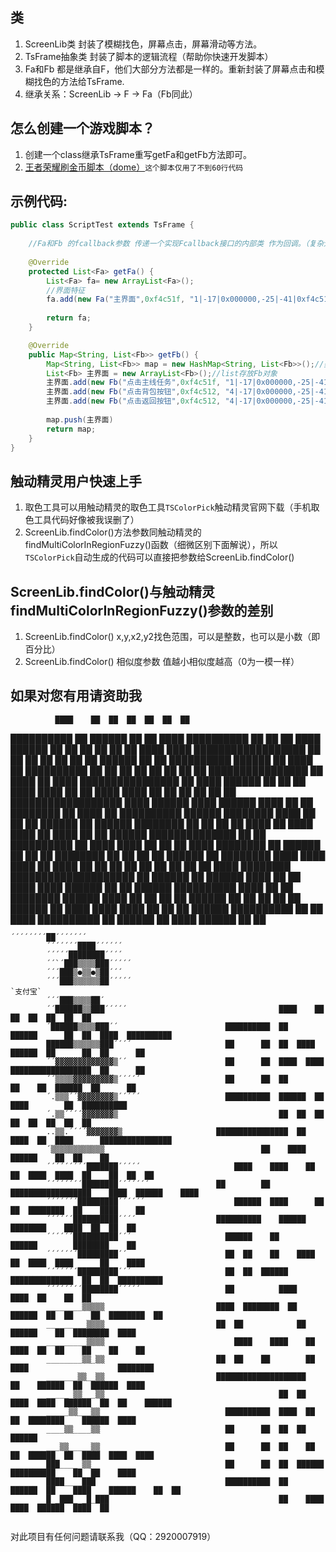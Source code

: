 
## 类
1. ScreenLib类 封装了模糊找色，屏幕点击，屏幕滑动等方法。
1. TsFrame抽象类 封装了脚本的逻辑流程（帮助你快速开发脚本）
1. Fa和Fb 都是继承自F，他们大部分方法都是一样的。重新封装了屏幕点击和模糊找色的方法给TsFrame.
1. 继承关系：ScreenLib → F → Fa（Fb同此）

## 怎么创建一个游戏脚本？
1. 创建一个class继承TsFrame重写getFa和getFb方法即可。
1. [王者荣耀刷金币脚本（dome）](https://github.com/qq292/autoA/blob/master/app/src/main/java/com/example/scriptx1/ScriptWzRy.java)`这个脚本仅用了不到60行代码`
## 示例代码:
```java
public class ScriptTest extends TsFrame {
   
    //Fa和Fb 的fcallback参数 传递一个实现Fcallback接口的内部类 作为回调。（复杂逻辑的脚本应该使用它）
    
    @Override
    protected List<Fa> getFa() {
        List<Fa> fa= new ArrayList<Fa>();
        //界面特征 
        fa.add(new Fa("主界面",0xf4c51f, "1|-17|0x000000,-25|-41|0xf4c51f,28|-45|0xf4c51f,21|12|0xf4c51f,18|-8|0x000000,-1|-24|0x000000", 90, 40, 97, 691, 487));
      
        return fa;
    }

    @Override
    public Map<String, List<Fb>> getFb() {
        Map<String, List<Fb>> map = new HashMap<String, List<Fb>>();//类似于lua中的字典类型
        List<Fb> 主界面 = new ArrayList<Fb>();//list存放Fb对象
        主界面.add(new Fb("点击主线任务",0xf4c51f, "1|-17|0x000000,-25|-41|0xf4c51f,28|-45|0xf4c51f,21|12|0xf4c51f,18|-8|0x000000,-1|-24|0x000000", 90, 40, 97, 691, 487))
        主界面.add(new Fb("点击背包按钮",0xf4c512, "4|-17|0x000000,-25|-41|0xf4c51f,28|-45|0xf4c51f,21|12|0xf4c51f,18|-8|0x000000,-1|-24|0x000000", 90, 40, 97, 691, 487))
        主界面.add(new Fb("点击返回按钮",0xf4c512, "4|-17|0x000000,-25|-41|0xf4c51f,28|-45|0xf4c51f,21|12|0xf4c51f,18|-8|0x000000,-1|-24|0x000000", 90, 40, 97, 691, 487))
        
        map.push(主界面)
        return map;
    }
}
```

## 触动精灵用户快速上手
1. 取色工具可以用触动精灵的取色工具`TSColorPick`触动精灵官网下载（手机取色工具代码好像被我误删了）
1. ScreenLib.findColor()方法参数同触动精灵的findMultiColorInRegionFuzzy()函数（细微区别下面解说），所以`TSColorPick`自动生成的代码可以直接把参数给ScreenLib.findColor()
   
## ScreenLib.findColor()与触动精灵findMultiColorInRegionFuzzy()参数的差别
1. ScreenLib.findColor() x,y,x2,y2找色范围，可以是整数，也可以是小数（即百分比）
1. ScreenLib.findColor() 相似度参数 值越小相似度越高（0为一模一样）

## 如果对您有用请资助我
              ████    ██  ██  ██  ██  ██  ██
  ██████████  ██    ██████      ██  ██  ████  ██████████
  ██      ██  ██  ████    ██████  ██      ██  ██      ██
  ██      ██  ████  ████  ██████████████████  ██      ██
  ██      ██  ██            ██    ██  ██████  ██      ██
  ██████████  ██████  ██      ████        ██  ██████████
              ██  ██  ██  ██  ██  ██  ██  ██
████████████████  ██  ████  ██  ████      ████████████████
          ██    ████                ██████    ██  ██    ██
    ████    ████    ██    ██  ████  ████  ██    ██  ██  ██
██        ██  ██████████████████    ████  ██████    ████
    ██████  ████      ██    ██  ████████  ██    ████    ██
██████████    ██████        ████████    ████  ██  ██  ██
  ██████    ██        ██████        ████████    ██
    ██  ██    ██    ████    ██  ████  ████      ██    ████
  ██  ██  ██████    ██████████████  ██  ██  ██████████
  ██          ████                ████  ██    ██  ██
████  ████████  ██      ██████  ██  ██    ██  ████████  ██
██  ██            ██  ██████    ██  ████████  ████
    ████    ████    ██      ████  ██  ██    ██    ██    ██
██  ██    ██        ██    ████                    ████████
████████████████████    ██    ██████  ██  ██████  ████
              ██  ██  ████  ████  ██████  ██  ██    ██████
  ██████████  ████  ██    ██  ████████    ██████  ████
  ██      ██  ██  ██              ██████
  ██      ██  ██    ██  ██  ██████  ██  ████  ████  ████
  ██      ██  ██  ██████    ██████████    ██  ██    ████
  ██████████  ██    ██████  ██    ████    ██████    ██  ██

  

```
´´´´´´´´██´´´´´´´
        ´´´´´´´████´´´´´´
        ´´´´´████████´´´´
        ´´`´███▒▒▒▒███´´´´´
        ´´´███▒●▒▒●▒██´´´
        ´´´███▒▒▒▒▒▒██´´´´´                                           `支付宝`
        ´´´███▒▒▒▒██´                 
        ´´██████▒▒███´´´´´                                  ████    ██  ██  ██  ██  ██  ██                
        ´██████▒▒▒▒███´´                        ██████████  ██    ██████      ██  ██  ████  ██████████
        ██████▒▒▒▒▒▒███´´´´                     ██      ██  ██  ████    ██████  ██      ██  ██      ██
        ´´▓▓▓▓▓▓▓▓▓▓▓▓▓▒´´                      ██      ██  ████  ████  ██████████████████  ██      ██            
        ´´▒▒▒▒▓▓▓▓▓▓▓▓▓▒´´´´´                   ██      ██  ██            ██    ██  ██████  ██      ██
        ´.▒▒▒´´▓▓▓▓▓▓▓▓▒´´´´´                   ██████████  ██████  ██      ████        ██  ██████████
        ´.▒▒´´´´▓▓▓▓▓▓▓▒                                    ██  ██  ██  ██  ██  ██  ██  ██
        ..▒▒.´´´´▓▓▓▓▓▓▓▒                     ████████████████  ██  ████  ██  ████      ████████████████
        ´▒▒▒▒▒▒▒▒▒▒▒▒                                   ██    ████                ██████    ██  ██    ██
        ´´´´´´´´´███████´´´´´                     ████    ████    ██    ██  ████  ████  ██    ██  ██  ██      
        ´´´´´´´´████████´´´´´´´               ██        ██  ██████████████████    ████  ██████    ████    
        ´´´´´´´█████████´´´´´´                    ██████  ████      ██    ██  ████████  ██    ████    ██
        ´´´´´´██████████´´´´                  ██████████    ██████        ████████    ████  ██  ██  ██    
        ´´´´´´██████████´´´                     ██████    ██        ██████        ████████    ██
        ´´´´´´´█████████´´                      ██  ██    ██    ████    ██  ████  ████      ██    ████
        ´´´´´´´█████████´´´                     ██  ██  ██████    ██████████████  ██  ██  ██████████
        ´´´´´´´´████████´´´´´                   ██          ████                ████  ██    ██  ██
        ________▒▒▒▒▒                         ████  ████████  ██      ██████  ██  ██    ██  ████████  ██  
        _________▒▒▒▒                         ██  ██            ██  ██████    ██  ████████  ████
        _________▒▒▒▒                             ████    ████    ██      ████  ██  ██    ██    ██    ██
        ________▒▒_▒▒                         ██  ██    ██        ██    ████                    ████████
        _______▒▒__▒▒                         ████████████████████    ██    ██████  ██  ██████  ████
        _____ ▒▒___▒▒                                       ██  ██  ████  ████  ██████  ██  ██    ██████
        _____▒▒___▒▒                            ██████████  ████  ██    ██  ████████    ██████  ████
        ____▒▒____▒▒                            ██      ██  ██  ██              ██████ 
        ___▒▒_____▒▒                            ██      ██  ██    ██  ██  ██████  ██  ████  ████  ████
        ███____ ▒▒                              ██      ██  ██  ██████    ██████████    ██  ██    ████
        ████____███                             ██████████  ██    ██████  ██    ████    ██████    ██  ██
        █ _███_ _█_███                                      ██    ████      ████  ██████  ████  ██
                                                            
```
  
对此项目有任何问题请联系我（QQ：2920007919）







